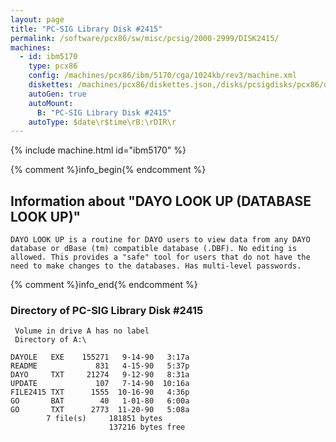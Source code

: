 ```yaml
---
layout: page
title: "PC-SIG Library Disk #2415"
permalink: /software/pcx86/sw/misc/pcsig/2000-2999/DISK2415/
machines:
  - id: ibm5170
    type: pcx86
    config: /machines/pcx86/ibm/5170/cga/1024kb/rev3/machine.xml
    diskettes: /machines/pcx86/diskettes.json,/disks/pcsigdisks/pcx86/diskettes.json
    autoGen: true
    autoMount:
      B: "PC-SIG Library Disk #2415"
    autoType: $date\r$time\rB:\rDIR\r
---
```


{% include machine.html id="ibm5170" %}

{% comment %}info_begin{% endcomment %}

## Information about "DAYO LOOK UP (DATABASE LOOK UP)"

    DAYO LOOK UP is a routine for DAYO users to view data from any DAYO
    database or dBase (tm) compatible database (.DBF). No editing is
    allowed. This provides a "safe" tool for users that do not have the
    need to make changes to the databases. Has multi-level passwords.
{% comment %}info_end{% endcomment %}


### Directory of PC-SIG Library Disk #2415

     Volume in drive A has no label
     Directory of A:\

    DAYOLE   EXE    155271   9-14-90   3:17a
    README             831   4-15-90   5:37p
    DAYO     TXT     21274   9-12-90   8:31a
    UPDATE             107   7-14-90  10:16a
    FILE2415 TXT      1555  10-16-90   4:36p
    GO       BAT        40   1-01-80   6:00a
    GO       TXT      2773  11-20-90   5:08a
            7 file(s)     181851 bytes
                          137216 bytes free
